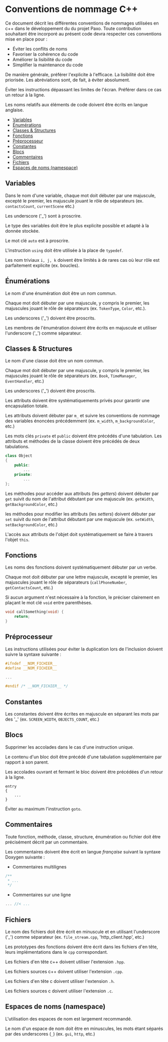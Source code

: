# Conventions de nommage C++

Ce document décrit les différentes conventions de nommages utilisées en c++ dans le développement du du projet Paxo. Toute contribution souhaitant être incorporé au présent code devra respecter ces conventions mise en place pour :
- Éviter les conflits de noms
- Favoriser la cohérence du code
- Améliorer la lisibilité du code
- Simplifier la maintenance du code

De manière générale, préférer l'explicite à l'efficace. La lisibilité doit être priorisée.
Les abréviations sont, de fait, à éviter absolument.

Éviter les instructions dépassant les limites de l'écran. Préférer dans ce cas un retour à la ligne.

Les noms relatifs aux éléments de code doivent être écrits en langue anglaise.

- [Variables](#variables)
- [Énumérations](#énumérations)
- [Classes \& Structures](#classes--structures)
- [Fonctions](#fonctions)
- [Préprocesseur](#préprocesseur)
- [Constantes](#constantes)
- [Blocs](#blocs)
- [Commentaires](#commentaires)
- [Fichiers](#fichiers)
- [Espaces de noms (namespace)](#espaces-de-noms-namespace)


## Variables

Dans le nom d'une variable, chaque mot doit débuter par une majuscule, excepté le premier, les majuscule jouant le rôle de séparateurs (ex. `contactsCount`, `currentScene` etc.)

Les underscore ('_') sont à proscrire.

Le type des variables doit être le plus explicite possible et adapté à la donnée stockée.

Le mot clé `auto` est à proscrire.

L'instruction `using` doit être utilisée à la place de `typedef`.

Les nom triviaux `i, j, k` doivent être limités à de rares cas où leur rôle est parfaitement explicite (ex. boucles). 

## Énumérations

Le nom d'une énumération doit être un nom commun.

Chaque mot doit débuter par une majuscule, y compris le premier, les majuscules jouant le rôle de séparateurs (ex. `TokenType`, `Color`, etc.).

Les underscores ('_') doivent être proscrits.

Les membres de l'énumération doivent être écrits en majuscule et utiliser l'underscore ('_') comme séparateur.

## Classes & Structures

Le nom d'une classe doit être un nom commun.

Chaque mot doit débuter par une majuscule, y compris le premier, les majuscules jouant le rôle de séparateurs (ex. `Book`, `TimeManager`, `EventHandler`, etc.)

Les underscores ('_') doivent être proscrits.

Les attributs doivent être systématiquements privés pour garantir une encapsulation totale.

Les attributs doivent débuter par `m_` et suivre les conventions de nommage des variables énoncées précédemment (ex. `m_width`, `m_backgroundColor`, etc.)

Les mots clés `private` et `public` doivent être précédés d'une tabulation. Les attributs et méthodes de la classe doivent être précédés de deux tabulations.

```c++
class Object
{
    public:
        ...
    private:
        ...
};
```
 
Les méthodes pour accéder aux attributs (les *getters*) doivent débuter par `get` suivit du nom de l'attribut débutant par une majuscule (ex. `getWidth`, `getBackgroundColor`, etc.)

les méthodes pour modifier les attributs (les *setters*) doivent débuter par `set` suivit du nom de l'attribut débutant par une majuscule (ex. `setWidth`, `setBackgroundColor`, etc.)

L'accès aux attributs de l'objet doit systématiquement se faire à travers l'objet `this`.

## Fonctions

Les noms des fonctions doivent systématiquement débuter par un verbe.

Chaque mot doit débuter par une lettre majuscule, excepté le premier, les majuscules jouant le rôle de séparateurs (`callPhoneNumber`, `getContactsCount`, etc.)

Si aucun argument n'est nécessaire à la fonction, le préciser clairement en plaçant le mot clé `void` entre parenthèses.

```c++
void callSomething(void) {
    return;
}
```

## Préprocesseur

Les instructions utilisées pour éviter la duplication lors de l'inclusion doivent suivre la syntaxe suivante :

```cpp
#ifndef __NOM_FICHIER__
#define __NOM_FICHIER__

...

#endif /* __NOM_FICHIER__ */
```

## Constantes

Les constantes doivent être écrites en majuscule en séparant les mots par des '_' (ex. `SCREEN_WIDTH`, `OBJECTS_COUNT`, etc.)

## Blocs

Supprimer les accolades dans le cas d'une instruction unique.

Le contenu d'un bloc doit être précédé d'une tabulation supplémentaire par rapport à son parent.

Les accolades ouvrant et fermant le bloc doivent être précédées d'un retour à la ligne.

```
entry 
{
    ...
}
```

Éviter au maximum l'instruction `goto`.

## Commentaires

Toute fonction, méthode, classe, structure, énumération ou fichier doit être précisément décrit par un commentaire. 

Les commentaires doivent être écrit en langue *française* suivant la syntaxe Doxygen suivante :

- Commentaires multilignes 
```cpp
/**
 * ...
 */
```
- Commentaires sur une ligne
```cpp
... //< ...
```

## Fichiers

Le nom des fichiers doit être écrit en minuscule et en utilisant l'underscore ('_') comme séparateur (ex. `file_stream.cpp`, 'http_client.hpp', etc.)

Les prototypes des fonctions doivent être écrit dans les fichiers d'en tête, leurs implémentations dans le `cpp` correspondant.

Les fichiers d'en tête c++ doivent utiliser l'extension `.hpp`.

Les fichiers sources c++ doivent utiliser l'extension `.cpp`.

Les fichiers d'en tête c doivent utiliser l'extension `.h`. 

Les fichiers sources c doivent utiliser l'extension `.c`.

## Espaces de noms (namespace)

L'utilisation des espaces de nom est largement recommandé.

Le nom d'un espace de nom doit être en minuscules, les mots étant séparés par des underscores (`_`) (ex. `gui`, `http`, etc.)
